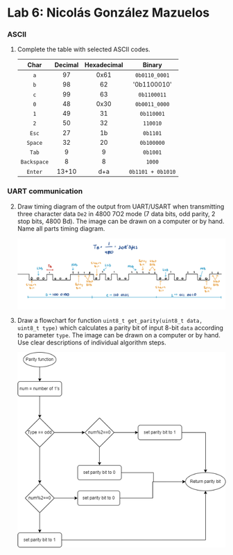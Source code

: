 
# Lab 6: Nicolás González Mazuelos

### ASCII

1. Complete the table with selected ASCII codes.

   | **Char** | **Decimal** | **Hexadecimal** | **Binary** |
   | :-: | :-: | :-: | :-: |
   | `a` | 97 | 0x61 | `0b0110_0001` |
   | `b` | 98 | 62 | '0b1100010' |
   | `c` | 99  | 63 | `0b1100011` |
   | `0` | 48 | 0x30 | `0b0011_0000` |
   | `1` | 49 | 31 | `0b110001` |
   | `2` | 50 | 32 | `110010` |
   | `Esc` | 27 | 1b | `0b1101` |
   | `Space` | 32 | 20 | `0b100000` |
   | `Tab` | 9 | 9 | `0b1001` |
   | `Backspace` | 8 | 8 | `1000` |
   | `Enter` | 13+10 | d+a | `0b1101 + 0b1010` |

### UART communication

2. Draw timing diagram of the output from UART/USART when transmitting three character data `De2` in 4800 7O2 mode (7 data bits, odd parity, 2 stop bits, 4800&nbsp;Bd). The image can be drawn on a computer or by hand. Name all parts timing diagram.

   ![your figure](https://github.com/galahadn4/digital-electronics-2/blob/main/lab6-uart/51952.jpg)

3. Draw a flowchart for function `uint8_t get_parity(uint8_t data, uint8_t type)` which calculates a parity bit of input 8-bit `data` according to parameter `type`. The image can be drawn on a computer or by hand. Use clear descriptions of individual algorithm steps.

   ![your figure](https://github.com/galahadn4/digital-electronics-2/blob/main/lab6-uart/parity.drawio.png)